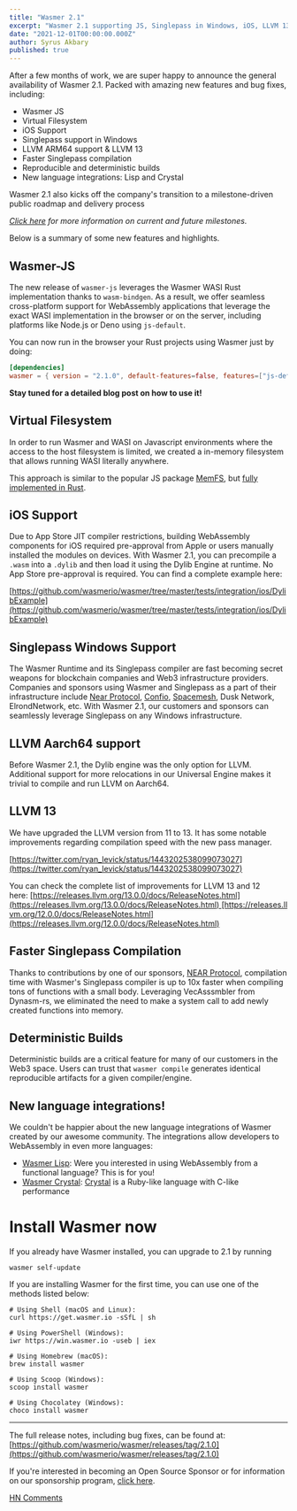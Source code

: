 ```yaml
---
title: "Wasmer 2.1"
excerpt: "Wasmer 2.1 supporting JS, Singlepass in Windows, iOS, LLVM 13, reproducible builds and many more features"
date: "2021-12-01T00:00:00.000Z"
author: Syrus Akbary
published: true
---
```


After a few months of work, we are super happy to announce the general availability of Wasmer 2.1. Packed with amazing new features and bug fixes, including:

- Wasmer JS
- Virtual Filesystem
- iOS Support
- Singlepass support in Windows
- LLVM ARM64 support & LLVM 13
- Faster Singlepass compilation
- Reproducible and deterministic builds
- New language integrations: Lisp and Crystal

Wasmer 2.1 also kicks off the company's transition to a milestone-driven public roadmap and delivery process

*[Click here](https://github.com/wasmerio/wasmer/milestones) for more information on current and future milestones.*

Below is a summary of some new features and highlights.

## Wasmer-JS

The new release of `wasmer-js` leverages the Wasmer WASI Rust implementation thanks to `wasm-bindgen`. As a result, we offer seamless cross-platform support for WebAssembly applications that leverage the exact WASI implementation in the browser or on the server, including platforms like Node.js or Deno using `js-default`.

You can now run in the browser your Rust projects using Wasmer just by doing:

```toml
[dependencies]
wasmer = { version = "2.1.0", default-features=false, features=["js-default"]}
```
**Stay tuned for a detailed blog post on how to use it!**

## Virtual Filesystem

In order to run Wasmer and WASI on Javascript environments where the access to the host filesystem is limited,
we created a in-memory filesystem that allows running WASI literally anywhere.

This approach is similar to the popular JS package [MemFS](https://www.npmjs.com/package/memfs), but [fully implemented in Rust](https://github.com/wasmerio/wasmer/tree/master/lib/vfs).

## iOS Support

Due to App Store JIT compiler restrictions, building WebAssembly components for iOS required pre-approval from Apple or users manually installed the modules on devices. With Wasmer 2.1, you can precompile a `.wasm` into a `.dylib` and then load it using the Dylib Engine at runtime. No App Store pre-approval is required. You can find a complete example here:

[https://github.com/wasmerio/wasmer/tree/master/tests/integration/ios/DylibExample](https://github.com/wasmerio/wasmer/tree/master/tests/integration/ios/DylibExample)

## Singlepass Windows Support

The Wasmer Runtime and its Singlepass compiler are fast becoming secret weapons for blockchain companies and Web3 infrastructure providers. Companies and sponsors using Wasmer and Singlepass as a part of their infrastructure include [Near Protocol](https://near.org/), [Confio](https://confio.gmbh/), [Spacemesh](https://spacemesh.io/), Dusk Network, ElrondNetwork, etc. With Wasmer 2.1, our customers and sponsors can seamlessly leverage Singlepass on any Windows infrastructure.

## LLVM Aarch64 support

Before Wasmer 2.1, the Dylib engine was the only option for LLVM. Additional support for more relocations in our Universal Engine makes it trivial to compile and run LLVM on Aarch64.

## LLVM 13

We have upgraded the LLVM version from 11 to 13. It has some notable improvements regarding compilation speed with the new pass manager.

[https://twitter.com/ryan_levick/status/1443202538099073027](https://twitter.com/ryan_levick/status/1443202538099073027)

You can check the complete list of improvements for LLVM 13 and 12 here: [https://releases.llvm.org/13.0.0/docs/ReleaseNotes.html](https://releases.llvm.org/13.0.0/docs/ReleaseNotes.html) [https://releases.llvm.org/12.0.0/docs/ReleaseNotes.html](https://releases.llvm.org/12.0.0/docs/ReleaseNotes.html)

## Faster Singlepass Compilation

Thanks to contributions by one of our sponsors, [NEAR Protocol](https://near.org/), compilation time with Wasmer's Singlepass compiler is up to 10x faster when compiling tons of functions with a small body. Leveraging VecAsssmbler from Dynasm-rs, we eliminated the need to make a system call to add newly created functions into memory.

## Deterministic Builds

Deterministic builds are a critical feature for many of our customers in the Web3 space. Users can trust that `wasmer compile` generates identical reproducible artifacts for a given compiler/engine.

## New language integrations!

We couldn't be happier about the new language integrations of Wasmer created by our awesome community.
The integrations allow developers to WebAssembly in even more languages:

* [Wasmer Lisp](https://github.com/helmutkian/cl-wasm-runtime): Were you interested in using WebAssembly from a functional language? This is for you!
* [Wasmer Crystal](https://github.com/naqvis/wasmer-crystal): [Crystal](https://crystal-lang.org/) is a Ruby-like language with C-like performance

# Install Wasmer now

If you already have Wasmer installed, you can upgrade to 2.1 by running

```shell
wasmer self-update
```

If you are installing Wasmer for the first time, you can use one of the methods listed below:

```shell
# Using Shell (macOS and Linux):
curl https://get.wasmer.io -sSfL | sh

# Using PowerShell (Windows):
iwr https://win.wasmer.io -useb | iex

# Using Homebrew (macOS):
brew install wasmer

# Using Scoop (Windows):
scoop install wasmer

# Using Chocolatey (Windows):
choco install wasmer
```

---

The full release notes, including bug fixes, can be found at: [https://github.com/wasmerio/wasmer/releases/tag/2.1.0](https://github.com/wasmerio/wasmer/releases/tag/2.1.0)

If you're interested in becoming an Open Source Sponsor or for information on our sponsorship program, [click here](https://wasmer.io/wasmer-open-source-program).

[HN Comments](https://news.ycombinator.com/item?id=29414196)
